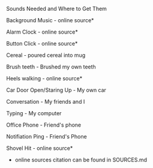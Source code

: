 Sounds Needed and Where to Get Them


Background Music - online source*

Alarm Clock - online source*

Button Click - online source*

Cereal - poured cereal into mug

Brush teeth - Brushed my own teeth

Heels walking - online source*

Car Door Open/Staring Up - My own car

Conversation - My friends and I

Typing - My computer

Office Phone - Friend's phone 

Notifiation Ping - Friend's Phone

Shovel Hit - online source*

* online sources citation can be found in SOURCES.md
